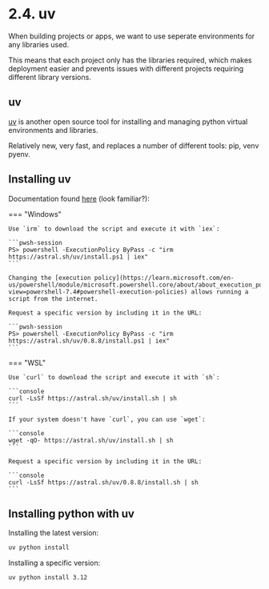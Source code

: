 # 2.4. uv

When building projects or apps, we want to use seperate environments for any libraries used. 

This means that each project only has the libraries required, which makes deployment easier and prevents issues with different projects requiring different library versions. 

## uv

[uv](https://docs.astral.sh/uv/) is another open source tool for installing and managing python virtual environments and libraries.

Relatively new, very fast, and replaces a number of different tools: pip, venv pyenv. 

## Installing uv

Documentation found [here](https://docs.astral.sh/uv/getting-started/installation/) (look familiar?): 

=== "Windows"

    Use `irm` to download the script and execute it with `iex`:

    ```pwsh-session
    PS> powershell -ExecutionPolicy ByPass -c "irm https://astral.sh/uv/install.ps1 | iex"
    ```

    Changing the [execution policy](https://learn.microsoft.com/en-us/powershell/module/microsoft.powershell.core/about/about_execution_policies?view=powershell-7.4#powershell-execution-policies) allows running a script from the internet.

    Request a specific version by including it in the URL:

    ```pwsh-session
    PS> powershell -ExecutionPolicy ByPass -c "irm https://astral.sh/uv/0.8.8/install.ps1 | iex"
    ```

=== "WSL"

    Use `curl` to download the script and execute it with `sh`:

    ```console
    curl -LsSf https://astral.sh/uv/install.sh | sh
    ```

    If your system doesn't have `curl`, you can use `wget`:

    ```console
    wget -qO- https://astral.sh/uv/install.sh | sh
    ```

    Request a specific version by including it in the URL:

    ```console
    curl -LsSf https://astral.sh/uv/0.8.8/install.sh | sh
    ```

## Installing python with uv

Installing the latest version:

```bash
uv python install
```

Installing a specific version:

```bash
uv python install 3.12
```